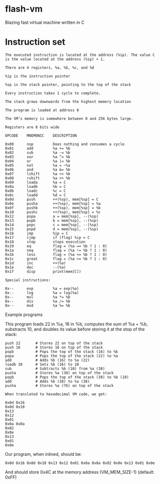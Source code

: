 # flash-vm
Blazing fast virtual machine written in C

# Instruction set


    The executed instruction is located at the address (%ip). The value C is the value located at the address (%ip) + 1.

    There are 4 registers, %a, %b, %c, and %d

    %ip is the instruction pointer

    %sp is the stack pointer, pointing to the top of the stack

    Every instruction takes 1 cycle to complete.

    The stack grows downwards from the highest memory location

    The program is loaded at address 0

    The VM’s memory is somewhere between 0 and 256 bytes large.

    Registers are 8 bits wide

    OPCODE    MNEMONIC    DESCRIPTION

    0x00      nop         Does nothing and consumes a cycle
    0x01      add         %a += %b
    0x02      sub         %a -= %b
    0x03      xor         %a ^= %b
    0x04      or          %a |= %b
    0x05      not         %a = ~%a
    0x06      and         %a &= %b
    0x07      lshift      %a << %b
    0x08      rshift      %a >> %b
    0x09      loada       %a = C
    0x0a      loadb       %b = C
    0x0b      loadc       %c = C
    0x0c      loadd       %d = C
    0x0d      push        ++(%sp), mem[%sp] = C
    0x0e      pusha       ++(%sp), mem[%sp] = %a
    0x0f      pushb       ++(%sp), mem[%sp] = %b
    0x10      pushc       ++(%sp), mem[%sp] = %c
    0x12      popa        a = mem[%sp], --(%sp)
    0x13      popb        b = mem[%sp], --(%sp)
    0x14      popc        c = mem[%sp], --(%sp)
    0x15      popd        d = mem[%sp], --(%sp)
    0x16      jmp         %ip = C
    0x17      cjmp        if (flag) %ip = C
    0x18      stop        stops execution
    0x19      eq          flag = (%a == %b ? 1 : 0)
    0x1a      neq         flag = (%a != %b ? 1 : 0)
    0x1b      less        flag = (%a <= %b ? 1 : 0)
    0x1c      great       flag = (%a >= %b ? 1 : 0)
    0x1d      inc         ++(%a)
    0x1e      dec         --(%a)
    0x1f      disp        print(mem[C])

    Special instructions:

    0x--      exp         %a = exp(%a)
    0x--      log         %a = log(%a)
    0x--      mul         %a *= %b
    0x--      div         %a /= %b
    0x--      mod         %a %= %b

Example programs

This program loads 22 in %a, 16 in %b, computes the sum of %a + %b, substracts 10, and doubles its value before storing it at the stop of the stack:

    push 22       # Stores 22 on top of the stack
    push 16       # Stores 16 on top of the stack
    popb          # Pops the top of the stack (16) to %b
    popa          # Pops the top of the stack (22) to %a
    add           # Adds %b (16) to %a (22)
    loadb 10      # Sets %b (16) to 10
    sub           # Subtracts %b (10) from %a (38)
    pusha         # Stores %a (38) on top of the stack
    popb          # Pops the top of the stack (38) to %b (10)
    add           # Adds %b (38) to %a (38)
    pusha         # Stores %a (76) on top of the stack

    When translated to hexadecimal VM code, we get:

    0x0d 0x16
    0x0d 0x10
    0x13
    0x12
    0x01
    0x0a 0x0a
    0x02
    0x0e
    0x13
    0x01
    0x0e

Our program, when inlined, should be:

    0x0d 0x16 0x0d 0x10 0x13 0x12 0x01 0x0a 0x0a 0x02 0x0e 0x13 0x01 0x0e

And should store 0x4C at the memory address (VM_MEM_SIZE-1) (default: 0xFF)
